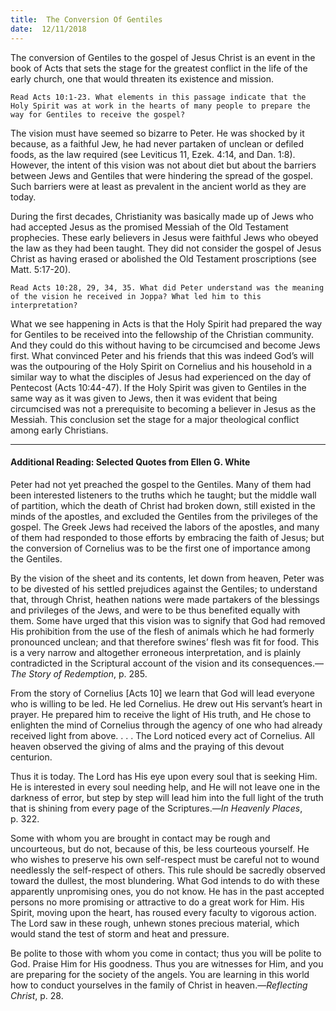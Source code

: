 ```yaml
---
title:  The Conversion Of Gentiles
date:  12/11/2018
---
```


The conversion of Gentiles to the gospel of Jesus Christ is an event in the book of Acts that sets the stage for the greatest conflict in the life of the early church, one that would threaten its existence and mission.

`Read Acts 10:1-23. What elements in this passage indicate that the Holy Spirit was at work in the hearts of many people to prepare the way for Gentiles to receive the gospel?`

The vision must have seemed so bizarre to Peter. He was shocked by it because, as a faithful Jew, he had never partaken of unclean or defiled foods, as the law required (see Leviticus 11, Ezek. 4:14, and Dan. 1:8). However, the intent of this vision was not about diet but about the barriers between Jews and Gentiles that were hindering the spread of the gospel. Such barriers were at least as prevalent in the ancient world as they are today.

During the first decades, Christianity was basically made up of Jews who had accepted Jesus as the promised Messiah of the Old Testament prophecies. These early believers in Jesus were faithful Jews who obeyed the law as they had been taught. They did not consider the gospel of Jesus Christ as having erased or abolished the Old Testament proscriptions (see Matt. 5:17-20).

`Read Acts 10:28, 29, 34, 35. What did Peter understand was the meaning of the vision he received in Joppa? What led him to this interpretation?`

What we see happening in Acts is that the Holy Spirit had prepared the way for Gentiles to be received into the fellowship of the Christian community. And they could do this without having to be circumcised and become Jews first. What convinced Peter and his friends that this was indeed God’s will was the outpouring of the Holy Spirit on Cornelius and his household in a similar way to what the disciples of Jesus had experienced on the day of Pentecost (Acts 10:44-47). If the Holy Spirit was given to Gentiles in the same way as it was given to Jews, then it was evident that being circumcised was not a prerequisite to becoming a believer in Jesus as the Messiah. This conclusion set the stage for a major theological conflict among early Christians.

---

#### Additional Reading: Selected Quotes from Ellen G. White

Peter had not yet preached the gospel to the Gentiles. Many of them had been interested listeners to the truths which he taught; but the middle wall of partition, which the death of Christ had broken down, still existed in the minds of the apostles, and excluded the Gentiles from the privileges of the gospel. The Greek Jews had received the labors of the apostles, and many of them had responded to those efforts by embracing the faith of Jesus; but the conversion of Cornelius was to be the first one of importance among the Gentiles. 

By the vision of the sheet and its contents, let down from heaven, Peter was to be divested of his settled prejudices against the Gentiles; to understand that, through Christ, heathen nations were made partakers of the blessings and privileges of the Jews, and were to be thus benefited equally with them. Some have urged that this vision was to signify that God had removed His prohibition from the use of the flesh of animals which he had formerly pronounced unclean; and that therefore swines’ flesh was fit for food. This is a very narrow and altogether erroneous interpretation, and is plainly contradicted in the Scriptural account of the vision and its consequences.—_The Story of Redemption_, p. 285. 

From the story of Cornelius [Acts 10] we learn that God will lead everyone who is willing to be led. He led Cornelius. He drew out His servant’s heart in prayer. He prepared him to receive the light of His truth, and He chose to enlighten the mind of Cornelius through the agency of one who had already received light from above. . . . The Lord noticed every act of Cornelius. All heaven observed the giving of alms and the praying of this devout centurion.

Thus it is today. The Lord has His eye upon every soul that is seeking Him. He is interested in every soul needing help, and He will not leave one in the darkness of error, but step by step will lead him into the full light of the truth that is shining from every page of the Scriptures.—_In Heavenly Places_, p. 322.

Some with whom you are brought in contact may be rough and uncourteous, but do not, because of this, be less courteous yourself. He who wishes to preserve his own self-respect must be careful not to wound needlessly the self-respect of others. This rule should be sacredly observed toward the dullest, the most blundering. What God intends to do with these apparently unpromising ones, you do not know. He has in the past accepted persons no more promising or attractive to do a great work for Him. His Spirit, moving upon the heart, has roused every faculty to vigorous action. The Lord saw in these rough, unhewn stones precious material, which would stand the test of storm and heat and pressure.

Be polite to those with whom you come in contact; thus you will be polite to God. Praise Him for His goodness. Thus you are witnesses for Him, and you are preparing for the society of the angels. You are learning in this world how to conduct yourselves in the family of Christ in heaven.—_Reflecting Christ_, p. 28. 
